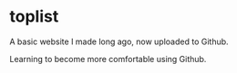 # toplist
A basic website I made long ago, now uploaded to Github.

Learning to become more comfortable using Github.

